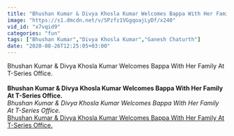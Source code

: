 ```yaml
---
title: "Bhushan Kumar & Divya Khosla Kumar Welcomes Bappa With Her Family At T-Series Office."
image: "https://s1.dmcdn.net/v/SPzfz1VGgqoajLyDf/x240"
vid_id: "x7vqid9"
categories: "fun"
tags: ["Bhushan Kumar","Divya Khosla Kumar","Ganesh Chaturth"]
date: "2020-08-26T12:25:05+03:00"
---
```

Bhushan Kumar &amp; Divya Khosla Kumar Welcomes Bappa With Her Family At T-Series Office.  <br><br><b>Bhushan Kumar & Divya Khosla Kumar Welcomes Bappa With Her Family At T-Series Office.</b><br> <i>Bhushan Kumar & Divya Khosla Kumar Welcomes Bappa With Her Family At T-Series Office.</i><br> <u>Bhushan Kumar & Divya Khosla Kumar Welcomes Bappa With Her Family At T-Series Office.</u>
